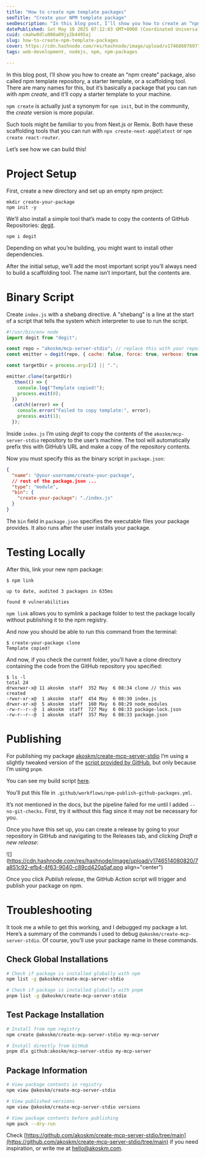 ```yaml
---
title: "How to create npm template packages"
seoTitle: "Create your NPM template package"
seoDescription: "In this blog post, I’ll show you how to create an “npm create” package, also called npm template repository, a starter template, or a scaffolding tool."
datePublished: Sat May 10 2025 07:12:03 GMT+0000 (Coordinated Universal Time)
cuid: cmahw0dlu000a09jy2b4495aj
slug: how-to-create-npm-template-packages
cover: https://cdn.hashnode.com/res/hashnode/image/upload/v1746860769776/d04fc7e6-4c94-477f-96d0-e4e90397e735.png
tags: web-development, nodejs, npm, npm-packages

---
```


In this blog post, I’ll show you how to create an “npm create” package, also called npm template repository, a starter template, or a scaffolding tool. There are many names for this, but it’s basically a package that you can run with *npm create*, and it’ll copy a starter template to your machine.

`npm create` is actually just a synonym for `npm init`, but in the community, the *create* version is more popular.

Such tools might be familiar to you from Next.js or Remix. Both have these scaffolding tools that you can run with `npx create-next-app@latest` or `npm create react-router`.

Let’s see how we can build this!

# Project Setup

First, create a new directory and set up an empty npm project:

```plaintext
mkdir create-your-package
npm init -y
```

We’ll also install a simple tool that’s made to copy the contents of GitHub Repositories: [degit](https://www.npmjs.com/package/degit).

```plaintext
npm i degit
```

Depending on what you’re building, you might want to install other dependencies.

After the initial setup, we’ll add the most important script you’ll always need to build a scaffolding tool. The name isn’t important, but the contents are.

# Binary Script

Create `index.js` with a shebang directive. A "shebang" is a line at the start of a script that tells the system which interpreter to use to run the script.

```javascript
#!/usr/bin/env node
import degit from "degit";

const repo = "akoskm/mcp-server-stdio"; // replace this with your repository
const emitter = degit(repo, { cache: false, force: true, verbose: true });

const targetDir = process.argv[2] || ".";

emitter.clone(targetDir)
  .then(() => {
    console.log("Template copied!");
    process.exit(0);
  })
  .catch((error) => {
    console.error("Failed to copy template:", error);
    process.exit(1);
  });
```

Inside `index.js` I’m using *degit* to copy the contents of the `akoskm/mcp-server-stdio` repository to the user’s machine. The tool will automatically prefix this with GitHub’s URL and make a copy of the repository contents.

Now you must specify this as the binary script in `package.json`:

```json
{
  "name": "@your-username/create-your-package",
  // rest of the package.json ...
  "type": "module",
  "bin": {
    "create-your-package": "./index.js"
  }
}
```

The `bin` field in `package.json` specifies the executable files your package provides. It also runs after the user installs your package.

# Testing Locally

After this, link your new npm package:

```plaintext
$ npm link

up to date, audited 3 packages in 635ms

found 0 vulnerabilities
```

`npm link` allows you to symlink a package folder to test the package locally without publishing it to the npm registry.

And now you should be able to run this command from the terminal:

```plaintext
$ create-your-package clone
Template copied!
```

And now, if you check the current folder, you’ll have a clone directory containing the code from the GitHub repository you specified:

```plaintext
$ ls -l
total 24
drwxrwxr-x@ 11 akoskm  staff  352 May  6 08:34 clone // this was created
-rwxr-xr-x@  1 akoskm  staff  454 May  6 08:30 index.js
drwxr-xr-x@  5 akoskm  staff  160 May  6 08:29 node_modules
-rw-r--r--@  1 akoskm  staff  727 May  6 08:33 package-lock.json
-rw-r--r--@  1 akoskm  staff  357 May  6 08:33 package.json
```

# Publishing

For publishing my package [akoskm/create-mcp-server-stdio](https://github.com/akoskm/create-mcp-server-stdio) I’m using a slightly tweaked version of the [script provided by GitHub](https://docs.github.com/en/actions/use-cases-and-examples/publishing-packages/publishing-nodejs-packages), but only because I’m using `pnpm`.

You can see my build script [here](https://github.com/akoskm/create-mcp-server-stdio/blob/main/.github/workflows/npm-publish-github-packages.yml).

You’ll put this file in `.github/workflows/npm-publish-github-packages.yml`.

It’s not mentioned in the docs, but the pipeline failed for me until I added `--no-git-checks`. First, try it without this flag since it may not be necessary for you.

Once you have this set up, you can create a release by going to your repository in GitHub and navigating to the Releases tab, and clicking *Draft a new release*:

![](https://cdn.hashnode.com/res/hashnode/image/upload/v1746514080820/7a851c92-efb4-4f63-9040-c89cd420a5af.png align="center")

Once you click *Publish release*, the GitHub Action script will trigger and publish your package on npm.

# Troubleshooting

It took me a while to get this working, and I debugged my package a lot. Here’s a summary of the commands I used to debug `@akoskm/create-mcp-server-stdio`. Of course, you’ll use your package name in these commands.

## Check Global Installations

```bash
# Check if package is installed globally with npm
npm list -g @akoskm/create-mcp-server-stdio

# Check if package is installed globally with pnpm
pnpm list -g @akoskm/create-mcp-server-stdio
```

## Test Package Installation

```bash
# Install from npm registry
npm create @akoskm/create-mcp-server-stdio my-mcp-server

# Install directly from GitHub
pnpm dlx github:akoskm/mcp-server-stdio my-mcp-server
```

## Package Information

```bash
# View package contents in registry
npm view @akoskm/create-mcp-server-stdio

# View published versions
npm view @akoskm/create-mcp-server-stdio versions

# View package contents before publishing
npm pack --dry-run
```

Check [https://github.com/akoskm/create-mcp-server-stdio/tree/main](https://github.com/akoskm/create-mcp-server-stdio/tree/main) if you need inspiration, or write me at [hello@akoskm.com](mailto:hello@akoskm.com).
